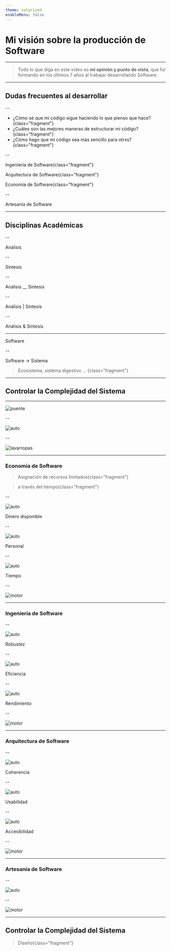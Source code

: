 ```yaml
---
theme: solarized
enableMenu: false
---
```


# Mi visión sobre la producción de Software

---

> Todo lo que diga en este video es **mi opinión y punto de vista**, que fui formando en los últimos 7 años al trabajar desarrollando Software.

---

## Dudas frecuentes al desarrollar

--

- ¿Cómo sé que mi código sigue haciendo lo que pienso que hace?{class="fragment"}
- ¿Cuáles son las mejores maneras de estructurar mi código?{class="fragment"}
- ¿Cómo hago que mi código sea más sencillo para otrxs?{class="fragment"}

--

Ingeniería de Software{class="fragment"}

Arquitectura de Software{class="fragment"}

Economía de Software{class="fragment"}

--

Artesanía de Software

---

## Disciplinas Académicas

--

Análisis

--

Síntesis

--

Análisis __ Síntesis

--

Análisis | Síntesis

--

Análisis & Síntesis

---

Software

--

Software -> Sistema

> Ecosistema, sistema digestivo ... {class="fragment"}

---

## Controlar la Complejidad del Sistema

---

![puente](https://www.theb1m.com/assets/images/Image+38+-+Previosu+Credit+from+CCB+video.jpg)

--

![auto](https://blogger.googleusercontent.com/img/b/R29vZ2xl/AVvXsEgURxrV4H7ibAniQlR0-8TKLzlsTtHSFlXs1PRo86VXGjDKXa4B-Ew_LrcTDI5xYikikyQT7hT6l9nF8Qk9baRwdF_pPAJlCQ6qP6wO_zbqrnhLnq0BaitoS_jCpAUZWycFDj5eDiqTdyvE/s600-rw/seat_fura_dos_1.jpeg)

--

![lavarropas](https://1.bp.blogspot.com/-qA3MkYqUTw0/W04dvlyMfVI/AAAAAAAAACw/OgKlsFvDX7A7JjlrWktE69nIgcfgLX2zACLcBGAs/s1600/ServiplusAutorizado.png)

---

### Economía de Software

> Asignación de recursos limitados{class="fragment"}

> a través del tiempo{class="fragment"}

--

![auto](https://blogger.googleusercontent.com/img/b/R29vZ2xl/AVvXsEgURxrV4H7ibAniQlR0-8TKLzlsTtHSFlXs1PRo86VXGjDKXa4B-Ew_LrcTDI5xYikikyQT7hT6l9nF8Qk9baRwdF_pPAJlCQ6qP6wO_zbqrnhLnq0BaitoS_jCpAUZWycFDj5eDiqTdyvE/s600-rw/seat_fura_dos_1.jpeg)

Dinero disponible

--

![auto](https://blogger.googleusercontent.com/img/b/R29vZ2xl/AVvXsEgURxrV4H7ibAniQlR0-8TKLzlsTtHSFlXs1PRo86VXGjDKXa4B-Ew_LrcTDI5xYikikyQT7hT6l9nF8Qk9baRwdF_pPAJlCQ6qP6wO_zbqrnhLnq0BaitoS_jCpAUZWycFDj5eDiqTdyvE/s600-rw/seat_fura_dos_1.jpeg)

Personal

--

![auto](https://blogger.googleusercontent.com/img/b/R29vZ2xl/AVvXsEgURxrV4H7ibAniQlR0-8TKLzlsTtHSFlXs1PRo86VXGjDKXa4B-Ew_LrcTDI5xYikikyQT7hT6l9nF8Qk9baRwdF_pPAJlCQ6qP6wO_zbqrnhLnq0BaitoS_jCpAUZWycFDj5eDiqTdyvE/s600-rw/seat_fura_dos_1.jpeg)

Tiempo

--

![motor](https://i0.wp.com/slidingmotion.com/wp-content/uploads/2021/07/All_car_engine_parts1.jpg?w=1273&ssl=1)

---

### Ingeniería de Software

--

![auto](https://blogger.googleusercontent.com/img/b/R29vZ2xl/AVvXsEgURxrV4H7ibAniQlR0-8TKLzlsTtHSFlXs1PRo86VXGjDKXa4B-Ew_LrcTDI5xYikikyQT7hT6l9nF8Qk9baRwdF_pPAJlCQ6qP6wO_zbqrnhLnq0BaitoS_jCpAUZWycFDj5eDiqTdyvE/s600-rw/seat_fura_dos_1.jpeg)

Robustez 

--

![auto](https://blogger.googleusercontent.com/img/b/R29vZ2xl/AVvXsEgURxrV4H7ibAniQlR0-8TKLzlsTtHSFlXs1PRo86VXGjDKXa4B-Ew_LrcTDI5xYikikyQT7hT6l9nF8Qk9baRwdF_pPAJlCQ6qP6wO_zbqrnhLnq0BaitoS_jCpAUZWycFDj5eDiqTdyvE/s600-rw/seat_fura_dos_1.jpeg)

Eficiencia 

--

![auto](https://blogger.googleusercontent.com/img/b/R29vZ2xl/AVvXsEgURxrV4H7ibAniQlR0-8TKLzlsTtHSFlXs1PRo86VXGjDKXa4B-Ew_LrcTDI5xYikikyQT7hT6l9nF8Qk9baRwdF_pPAJlCQ6qP6wO_zbqrnhLnq0BaitoS_jCpAUZWycFDj5eDiqTdyvE/s600-rw/seat_fura_dos_1.jpeg)

Rendimiento 

--

![motor](https://i0.wp.com/slidingmotion.com/wp-content/uploads/2021/07/All_car_engine_parts1.jpg?w=1273&ssl=1)

---

### Arquitectura de Software


--

![auto](https://blogger.googleusercontent.com/img/b/R29vZ2xl/AVvXsEgURxrV4H7ibAniQlR0-8TKLzlsTtHSFlXs1PRo86VXGjDKXa4B-Ew_LrcTDI5xYikikyQT7hT6l9nF8Qk9baRwdF_pPAJlCQ6qP6wO_zbqrnhLnq0BaitoS_jCpAUZWycFDj5eDiqTdyvE/s600-rw/seat_fura_dos_1.jpeg)

Coherencia 

--

![auto](https://blogger.googleusercontent.com/img/b/R29vZ2xl/AVvXsEgURxrV4H7ibAniQlR0-8TKLzlsTtHSFlXs1PRo86VXGjDKXa4B-Ew_LrcTDI5xYikikyQT7hT6l9nF8Qk9baRwdF_pPAJlCQ6qP6wO_zbqrnhLnq0BaitoS_jCpAUZWycFDj5eDiqTdyvE/s600-rw/seat_fura_dos_1.jpeg)

Usabilidad 

--

![auto](https://blogger.googleusercontent.com/img/b/R29vZ2xl/AVvXsEgURxrV4H7ibAniQlR0-8TKLzlsTtHSFlXs1PRo86VXGjDKXa4B-Ew_LrcTDI5xYikikyQT7hT6l9nF8Qk9baRwdF_pPAJlCQ6qP6wO_zbqrnhLnq0BaitoS_jCpAUZWycFDj5eDiqTdyvE/s600-rw/seat_fura_dos_1.jpeg)

Accesibilidad 

--

![motor](https://i0.wp.com/slidingmotion.com/wp-content/uploads/2021/07/All_car_engine_parts1.jpg?w=1273&ssl=1)

---

### Artesanía de Software

--

![auto](https://blogger.googleusercontent.com/img/b/R29vZ2xl/AVvXsEgURxrV4H7ibAniQlR0-8TKLzlsTtHSFlXs1PRo86VXGjDKXa4B-Ew_LrcTDI5xYikikyQT7hT6l9nF8Qk9baRwdF_pPAJlCQ6qP6wO_zbqrnhLnq0BaitoS_jCpAUZWycFDj5eDiqTdyvE/s600-rw/seat_fura_dos_1.jpeg)

--

![motor](https://i0.wp.com/slidingmotion.com/wp-content/uploads/2021/07/All_car_engine_parts1.jpg?w=1273&ssl=1)

---

## Controlar la Complejidad del Sistema

> Diseño{class="fragment"}
